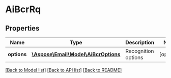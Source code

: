 # AiBcrRq

## Properties
Name | Type | Description | Notes
------------ | ------------- | ------------- | -------------
**options** | [**\Aspose\Email\Model\AiBcrOptions**](AiBcrOptions.md) | Recognition options | [optional] 



[[Back to Model list]](README.md#documentation-for-models) [[Back to API list]](README.md#documentation-for-api-endpoints) [[Back to README]](README.md)


